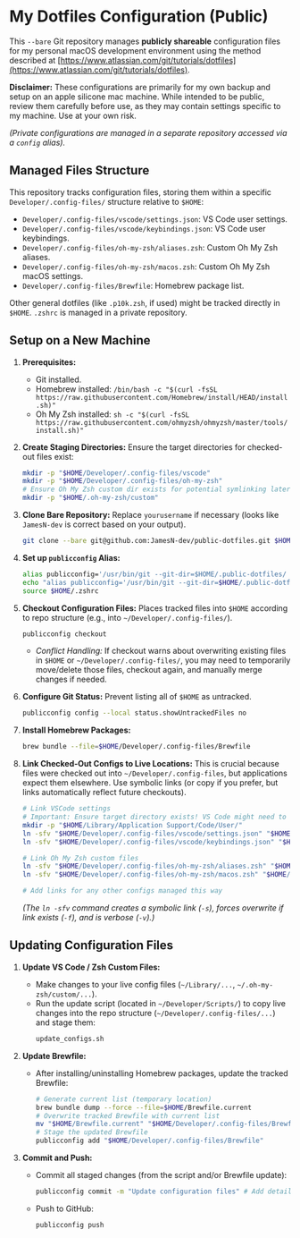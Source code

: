 # My Dotfiles Configuration (Public)

This `--bare` Git repository manages **publicly shareable** configuration files for my personal macOS development environment using the method described at [https://www.atlassian.com/git/tutorials/dotfiles](https://www.atlassian.com/git/tutorials/dotfiles).

**Disclaimer:** These configurations are primarily for my own backup and setup on an apple silicone mac machine. While intended to be public, review them carefully before use, as they may contain settings specific to my machine. Use at your own risk.

*(Private configurations are managed in a separate repository accessed via a `config` alias).*

## Managed Files Structure

This repository tracks configuration files, storing them within a specific `Developer/.config-files/` structure relative to `$HOME`:

* `Developer/.config-files/vscode/settings.json`: VS Code user settings.
* `Developer/.config-files/vscode/keybindings.json`: VS Code user keybindings.
* `Developer/.config-files/oh-my-zsh/aliases.zsh`: Custom Oh My Zsh aliases.
* `Developer/.config-files/oh-my-zsh/macos.zsh`: Custom Oh My Zsh macOS settings.
* `Developer/.config-files/Brewfile`: Homebrew package list.

Other general dotfiles (like `.p10k.zsh`, if used) might be tracked directly in `$HOME`. `.zshrc` is managed in a private repository.

## Setup on a New Machine

1.  **Prerequisites:**
    * Git installed.
    * Homebrew installed: `/bin/bash -c "$(curl -fsSL https://raw.githubusercontent.com/Homebrew/install/HEAD/install.sh)"`
    * Oh My Zsh installed: `sh -c "$(curl -fsSL https://raw.githubusercontent.com/ohmyzsh/ohmyzsh/master/tools/install.sh)"`

2.  **Create Staging Directories:** Ensure the target directories for checked-out files exist:
    ```bash
    mkdir -p "$HOME/Developer/.config-files/vscode"
    mkdir -p "$HOME/Developer/.config-files/oh-my-zsh"
    # Ensure Oh My Zsh custom dir exists for potential symlinking later
    mkdir -p "$HOME/.oh-my-zsh/custom"
    ```

3.  **Clone Bare Repository:** Replace `yourusername` if necessary (looks like `JamesN-dev` is correct based on your output).
    ```bash
    git clone --bare git@github.com:JamesN-dev/public-dotfiles.git $HOME/.public-dotfiles
    ```

4.  **Set up `publicconfig` Alias:**
    ```bash
    alias publicconfig='/usr/bin/git --git-dir=$HOME/.public-dotfiles/ --work-tree=$HOME'
    echo "alias publicconfig='/usr/bin/git --git-dir=$HOME/.public-dotfiles/ --work-tree=$HOME'" >> $HOME/.zshrc
    source $HOME/.zshrc
    ```

5.  **Checkout Configuration Files:** Places tracked files into `$HOME` according to repo structure (e.g., into `~/Developer/.config-files/`).
    ```bash
    publicconfig checkout
    ```
    * *Conflict Handling:* If checkout warns about overwriting existing files in `$HOME` or `~/Developer/.config-files/`, you may need to temporarily move/delete those files, checkout again, and manually merge changes if needed.

6.  **Configure Git Status:** Prevent listing all of `$HOME` as untracked.
    ```bash
    publicconfig config --local status.showUntrackedFiles no
    ```

7.  **Install Homebrew Packages:**
    ```bash
    brew bundle --file=$HOME/Developer/.config-files/Brewfile
    ```

8.  **Link Checked-Out Configs to Live Locations:** This is crucial because files were checked out into `~/Developer/.config-files`, but applications expect them elsewhere. Use symbolic links (or copy if you prefer, but links automatically reflect future checkouts).
    ```bash
    # Link VSCode settings
    # Important: Ensure target directory exists! VS Code might need to run once first.
    mkdir -p "$HOME/Library/Application Support/Code/User/"
    ln -sfv "$HOME/Developer/.config-files/vscode/settings.json" "$HOME/Library/Application Support/Code/User/settings.json"
    ln -sfv "$HOME/Developer/.config-files/vscode/keybindings.json" "$HOME/Library/Application Support/Code/User/keybindings.json"

    # Link Oh My Zsh custom files
    ln -sfv "$HOME/Developer/.config-files/oh-my-zsh/aliases.zsh" "$HOME/.oh-my-zsh/custom/aliases.zsh"
    ln -sfv "$HOME/Developer/.config-files/oh-my-zsh/macos.zsh" "$HOME/.oh-my-zsh/custom/macos.zsh"

    # Add links for any other configs managed this way
    ```
    *(The `ln -sfv` command creates a symbolic link (`-s`), forces overwrite if link exists (`-f`), and is verbose (`-v`).)*

## Updating Configuration Files

1.  **Update VS Code / Zsh Custom Files:**
    * Make changes to your live config files (`~/Library/...`, `~/.oh-my-zsh/custom/...`).
    * Run the update script (located in `~/Developer/Scripts/`) to copy live changes into the repo structure (`~/Developer/.config-files/...`) and stage them:
        ```bash
        update_configs.sh
        ```

2.  **Update Brewfile:**
    * After installing/uninstalling Homebrew packages, update the tracked Brewfile:
        ```bash
        # Generate current list (temporary location)
        brew bundle dump --force --file=$HOME/Brewfile.current
        # Overwrite tracked Brewfile with current list
        mv "$HOME/Brewfile.current" "$HOME/Developer/.config-files/Brewfile"
        # Stage the updated Brewfile
        publicconfig add "$HOME/Developer/.config-files/Brewfile"
        ```

3.  **Commit and Push:**
    * Commit all staged changes (from the script and/or Brewfile update):
        ```bash
        publicconfig commit -m "Update configuration files" # Add details as needed
        ```
    * Push to GitHub:
        ```bash
        publicconfig push
        ```
